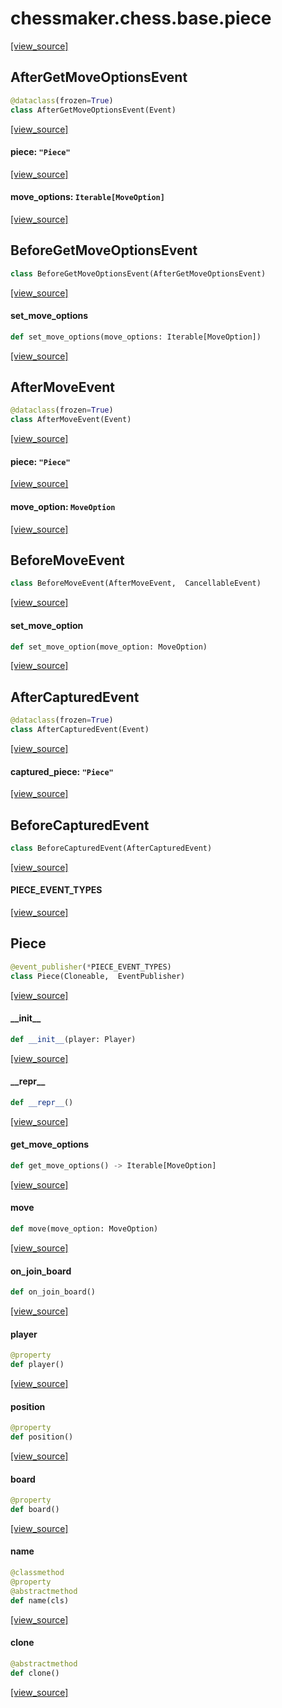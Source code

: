<a id="chessmaker.chess.base.piece"></a>

# chessmaker.chess.base.piece

[[view_source]](https://github.com/WolfDWyc/ChessMaker/blob/c9884fe15fb48873a51b855d661dad2103a0857d/chessmaker\chess\base\piece.py#L1)

<a id="chessmaker.chess.base.piece.AfterGetMoveOptionsEvent"></a>

## AfterGetMoveOptionsEvent

```python
@dataclass(frozen=True)
class AfterGetMoveOptionsEvent(Event)
```

[[view_source]](https://github.com/WolfDWyc/ChessMaker/blob/c9884fe15fb48873a51b855d661dad2103a0857d/chessmaker\chess\base\piece.py#L16)

<a id="chessmaker.chess.base.piece.AfterGetMoveOptionsEvent.piece"></a>

#### piece: `"Piece"`

[[view_source]](https://github.com/WolfDWyc/ChessMaker/blob/c9884fe15fb48873a51b855d661dad2103a0857d/chessmaker\chess\base\piece.py#L17)

<a id="chessmaker.chess.base.piece.AfterGetMoveOptionsEvent.move_options"></a>

#### move\_options: `Iterable[MoveOption]`

[[view_source]](https://github.com/WolfDWyc/ChessMaker/blob/c9884fe15fb48873a51b855d661dad2103a0857d/chessmaker\chess\base\piece.py#L18)

<a id="chessmaker.chess.base.piece.BeforeGetMoveOptionsEvent"></a>

## BeforeGetMoveOptionsEvent

```python
class BeforeGetMoveOptionsEvent(AfterGetMoveOptionsEvent)
```

[[view_source]](https://github.com/WolfDWyc/ChessMaker/blob/c9884fe15fb48873a51b855d661dad2103a0857d/chessmaker\chess\base\piece.py#L21)

<a id="chessmaker.chess.base.piece.BeforeGetMoveOptionsEvent.set_move_options"></a>

#### set\_move\_options

```python
def set_move_options(move_options: Iterable[MoveOption])
```

[[view_source]](https://github.com/WolfDWyc/ChessMaker/blob/c9884fe15fb48873a51b855d661dad2103a0857d/chessmaker\chess\base\piece.py#L22)

<a id="chessmaker.chess.base.piece.AfterMoveEvent"></a>

## AfterMoveEvent

```python
@dataclass(frozen=True)
class AfterMoveEvent(Event)
```

[[view_source]](https://github.com/WolfDWyc/ChessMaker/blob/c9884fe15fb48873a51b855d661dad2103a0857d/chessmaker\chess\base\piece.py#L27)

<a id="chessmaker.chess.base.piece.AfterMoveEvent.piece"></a>

#### piece: `"Piece"`

[[view_source]](https://github.com/WolfDWyc/ChessMaker/blob/c9884fe15fb48873a51b855d661dad2103a0857d/chessmaker\chess\base\piece.py#L28)

<a id="chessmaker.chess.base.piece.AfterMoveEvent.move_option"></a>

#### move\_option: `MoveOption`

[[view_source]](https://github.com/WolfDWyc/ChessMaker/blob/c9884fe15fb48873a51b855d661dad2103a0857d/chessmaker\chess\base\piece.py#L29)

<a id="chessmaker.chess.base.piece.BeforeMoveEvent"></a>

## BeforeMoveEvent

```python
class BeforeMoveEvent(AfterMoveEvent,  CancellableEvent)
```

[[view_source]](https://github.com/WolfDWyc/ChessMaker/blob/c9884fe15fb48873a51b855d661dad2103a0857d/chessmaker\chess\base\piece.py#L32)

<a id="chessmaker.chess.base.piece.BeforeMoveEvent.set_move_option"></a>

#### set\_move\_option

```python
def set_move_option(move_option: MoveOption)
```

[[view_source]](https://github.com/WolfDWyc/ChessMaker/blob/c9884fe15fb48873a51b855d661dad2103a0857d/chessmaker\chess\base\piece.py#L33)

<a id="chessmaker.chess.base.piece.AfterCapturedEvent"></a>

## AfterCapturedEvent

```python
@dataclass(frozen=True)
class AfterCapturedEvent(Event)
```

[[view_source]](https://github.com/WolfDWyc/ChessMaker/blob/c9884fe15fb48873a51b855d661dad2103a0857d/chessmaker\chess\base\piece.py#L38)

<a id="chessmaker.chess.base.piece.AfterCapturedEvent.captured_piece"></a>

#### captured\_piece: `"Piece"`

[[view_source]](https://github.com/WolfDWyc/ChessMaker/blob/c9884fe15fb48873a51b855d661dad2103a0857d/chessmaker\chess\base\piece.py#L39)

<a id="chessmaker.chess.base.piece.BeforeCapturedEvent"></a>

## BeforeCapturedEvent

```python
class BeforeCapturedEvent(AfterCapturedEvent)
```

[[view_source]](https://github.com/WolfDWyc/ChessMaker/blob/c9884fe15fb48873a51b855d661dad2103a0857d/chessmaker\chess\base\piece.py#L42)

<a id="chessmaker.chess.base.piece.PIECE_EVENT_TYPES"></a>

#### PIECE\_EVENT\_TYPES

[[view_source]](https://github.com/WolfDWyc/ChessMaker/blob/c9884fe15fb48873a51b855d661dad2103a0857d/chessmaker\chess\base\piece.py#L46)

<a id="chessmaker.chess.base.piece.Piece"></a>

## Piece

```python
@event_publisher(*PIECE_EVENT_TYPES)
class Piece(Cloneable,  EventPublisher)
```

[[view_source]](https://github.com/WolfDWyc/ChessMaker/blob/c9884fe15fb48873a51b855d661dad2103a0857d/chessmaker\chess\base\piece.py#L51)

<a id="chessmaker.chess.base.piece.Piece.__init__"></a>

#### \_\_init\_\_

```python
def __init__(player: Player)
```

[[view_source]](https://github.com/WolfDWyc/ChessMaker/blob/c9884fe15fb48873a51b855d661dad2103a0857d/chessmaker\chess\base\piece.py#L52)

<a id="chessmaker.chess.base.piece.Piece.__repr__"></a>

#### \_\_repr\_\_

```python
def __repr__()
```

[[view_source]](https://github.com/WolfDWyc/ChessMaker/blob/c9884fe15fb48873a51b855d661dad2103a0857d/chessmaker\chess\base\piece.py#L58)

<a id="chessmaker.chess.base.piece.Piece.get_move_options"></a>

#### get\_move\_options

```python
def get_move_options() -> Iterable[MoveOption]
```

[[view_source]](https://github.com/WolfDWyc/ChessMaker/blob/c9884fe15fb48873a51b855d661dad2103a0857d/chessmaker\chess\base\piece.py#L61)

<a id="chessmaker.chess.base.piece.Piece.move"></a>

#### move

```python
def move(move_option: MoveOption)
```

[[view_source]](https://github.com/WolfDWyc/ChessMaker/blob/c9884fe15fb48873a51b855d661dad2103a0857d/chessmaker\chess\base\piece.py#L74)

<a id="chessmaker.chess.base.piece.Piece.on_join_board"></a>

#### on\_join\_board

```python
def on_join_board()
```

[[view_source]](https://github.com/WolfDWyc/ChessMaker/blob/c9884fe15fb48873a51b855d661dad2103a0857d/chessmaker\chess\base\piece.py#L97)

<a id="chessmaker.chess.base.piece.Piece.player"></a>

#### player

```python
@property
def player()
```

[[view_source]](https://github.com/WolfDWyc/ChessMaker/blob/c9884fe15fb48873a51b855d661dad2103a0857d/chessmaker\chess\base\piece.py#L105)

<a id="chessmaker.chess.base.piece.Piece.position"></a>

#### position

```python
@property
def position()
```

[[view_source]](https://github.com/WolfDWyc/ChessMaker/blob/c9884fe15fb48873a51b855d661dad2103a0857d/chessmaker\chess\base\piece.py#L109)

<a id="chessmaker.chess.base.piece.Piece.board"></a>

#### board

```python
@property
def board()
```

[[view_source]](https://github.com/WolfDWyc/ChessMaker/blob/c9884fe15fb48873a51b855d661dad2103a0857d/chessmaker\chess\base\piece.py#L113)

<a id="chessmaker.chess.base.piece.Piece.name"></a>

#### name

```python
@classmethod
@property
@abstractmethod
def name(cls)
```

[[view_source]](https://github.com/WolfDWyc/ChessMaker/blob/c9884fe15fb48873a51b855d661dad2103a0857d/chessmaker\chess\base\piece.py#L121)

<a id="chessmaker.chess.base.piece.Piece.clone"></a>

#### clone

```python
@abstractmethod
def clone()
```

[[view_source]](https://github.com/WolfDWyc/ChessMaker/blob/c9884fe15fb48873a51b855d661dad2103a0857d/chessmaker\chess\base\piece.py#L129)

